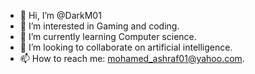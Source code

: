 - 👋 Hi, I’m @DarkM01
- 👀 I’m interested in Gaming and coding.
- 🌱 I’m currently learning Computer science.
- 💞️ I’m looking to collaborate on artificial intelligence.
- 📫 How to reach me: mohamed_ashraf01@yahoo.com.

<!---
DarkM01/DarkM01 is a ✨ special ✨ repository because its `README.md` (this file) appears on your GitHub profile.
You can click the Preview link to take a look at your changes.
--->
